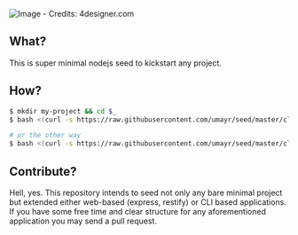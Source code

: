 ![Image - Credits: 4designer.com](http://download.4-designer.com/files/20130108/Ice-Age-3-high-precision-material-42362.jpg)

## What?
This is super minimal nodejs seed to kickstart any project.

## How?
```bash
$ mkdir my-project && cd $_
$ bash <(curl -s https://raw.githubusercontent.com/umayr/seed/master/clone.sh)

# or the other way
$ bash <(curl -s https://raw.githubusercontent.com/umayr/seed/master/clone.sh) path/to/project
```

## Contribute?
Hell, yes. This repository intends to seed not only any bare minimal project but extended either web-based (express, restify) or CLI based applications. If you have some free time and clear structure for any aforementioned application you may send a pull request. 
